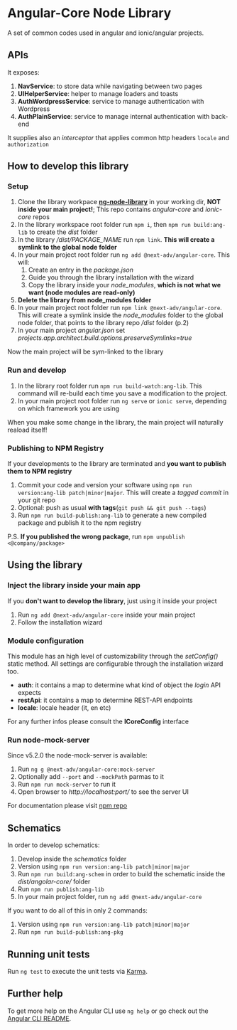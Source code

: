 # Angular-Core Node Library

A set of common codes used in angular and ionic/angular projects.

## APIs

It exposes:

1. **NavService**: to store data while navigating between two pages
2. **UIHelperService**: helper to manage loaders and toasts
3. **AuthWordpressService**: service to manage authentication with Wordpress
4. **AuthPlainService**: service to manage internal authentication with back-end

It supplies also an _interceptor_ that applies common http headers `locale` and `authorization`

## How to develop this library

### Setup

1. Clone the library workpace [**ng-node-library**](https://github.com/next-adv/ng-node-libraries.git) in your working dir, **NOT inside your main project!**; This repo contains _angular-core_ and _ionic-core_ repos
2. In the library workspace root folder run `npm i`, then `npm run build:ang-lib` to create the _dist_ folder
3. In the library */dist/PACKAGE_NAME* run `npm link`. **This will create a symlink to the global node folder**
4. In your main project root folder run `ng add @next-adv/angular-core`. This will:
    1. Create an entry in the _package.json_
    2. Guide you through the library installation with the wizard
    3. Copy the library inside your _node_modules_, **which is not what we want (node modules are read-only)**
5. **Delete the library from node_modules folder**
6. In your main project root folder run `npm link @next-adv/angular-core`. This will create a symlink inside the *node_modules* folder to the global node folder, that points to the library repo _/dist_ folder (p.2)
7. In your main project *angular.json* set *projects.app.architect.build.options.preserveSymlinks=true*

Now the main project will be sym-linked to the library

### Run and develop

1. In the library root folder run `npm run build-watch:ang-lib`. This command will re-build each time you save a modification to the project.
2. In your main project root folder run `ng serve` or `ionic serve`, depending on which framework you are using

When you make some change in the library, the main project will naturally reaload itself!

### Publishing to NPM Registry

If your developments to the library are terminated and **you want to publish them to NPM registry**

1. Commit your code and version your software using `npm run version:ang-lib patch|minor|major`. This will create a *tagged commit* in your git repo
2. Optional: push as usual **with tags**(`git push && git push --tags`)
3. Run `npm run build-publish:ang-lib` to generate a new compiled package and publish it to the npm registry

P.S. **If you published the wrong package**, run `npm unpublish <@company/package>`

## Using the library

### Inject the library inside your main app

If you **don't want to develop the library**, just using it inside your project

1. Run `ng add @next-adv/angular-core` inside your main project
2. Follow the installation wizard

### Module configuration

This module has an high level of customizability through the *setConfig()* static method.
All settings are configurable through the installation wizard too.

* **auth**: it contains a map to determine what kind of object the *login* API expects
* **restApi**: it contains a map to determine REST-API endpoints
* **locale**: locale header (it, en etc)

For any further infos please consult the **ICoreConfig** interface

### Run node-mock-server

Since v5.2.0 the node-mock-server is available:

1. Run `ng g @next-adv/angular-core:mock-server`
2. Optionally add `--port` and `--mockPath` parmas to it
3. Run `npm run mock-server` to run it
4. Open browser to *http://localhost:port/* to see the server UI

For documentation please visit [npm repo](https://www.npmjs.com/package/node-mock-server)


## Schematics

In order to develop schematics:

1. Develop inside the _schematics_ folder
2. Version using `npm run version:ang-lib patch|minor|major`
3. Run `npm run build:ang-schem` in order to build the schematic inside the _dist/angolar-core/_ folder
4. Run `npm run publish:ang-lib`
5. In your main project folder, run `ng add @next-adv/angular-core`

If you want to do all of this in only 2 commands:

1. Version using `npm run version:ang-lib patch|minor|major`
2. Run `npm run build-publish:ang-pkg`

## Running unit tests

Run `ng test` to execute the unit tests via [Karma](https://karma-runner.github.io).

## Further help

To get more help on the Angular CLI use `ng help` or go check out the [Angular CLI README](https://github.com/angular/angular-cli/blob/master/README.md).

